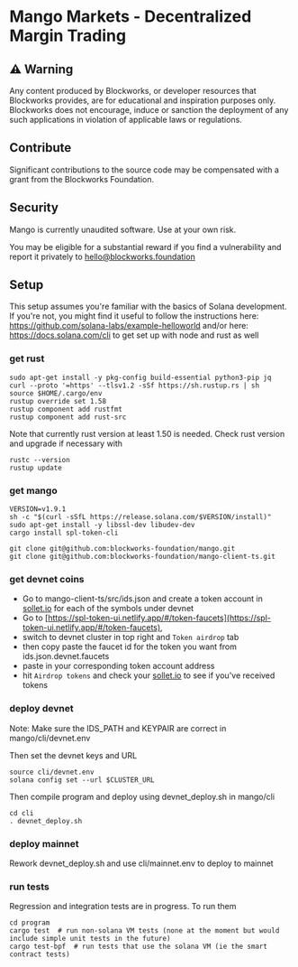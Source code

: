 # Mango Markets - Decentralized Margin Trading

## ⚠️ Warning

Any content produced by Blockworks, or developer resources that Blockworks provides, are for educational and inspiration purposes only. Blockworks does not encourage, induce or sanction the deployment of any such applications in violation of applicable laws or regulations.

## Contribute
Significant contributions to the source code may be compensated with a grant from the Blockworks Foundation.

## Security
Mango is currently unaudited software. Use at your own risk.

You may be eligible for a substantial reward if you find a vulnerability and report it privately to hello@blockworks.foundation

## Setup
This setup assumes you're familiar with the basics of Solana development. 
If you're not, you might find it useful to follow the instructions here: https://github.com/solana-labs/example-helloworld 
and/or here: https://docs.solana.com/cli to get set up with node and rust as well

### get rust
```
sudo apt-get install -y pkg-config build-essential python3-pip jq
curl --proto '=https' --tlsv1.2 -sSf https://sh.rustup.rs | sh
source $HOME/.cargo/env
rustup override set 1.58
rustup component add rustfmt
rustup component add rust-src
```

Note that currently rust version at least 1.50 is needed. Check rust version and upgrade if necessary with
```
rustc --version
rustup update
```

### get mango
```
VERSION=v1.9.1
sh -c "$(curl -sSfL https://release.solana.com/$VERSION/install)"
sudo apt-get install -y libssl-dev libudev-dev
cargo install spl-token-cli

git clone git@github.com:blockworks-foundation/mango.git
git clone git@github.com:blockworks-foundation/mango-client-ts.git
```


### get devnet coins
- Go to mango-client-ts/src/ids.json and create a token account in [sollet.io](http://sollet.io) for each of the symbols under devnet
- Go to [https://spl-token-ui.netlify.app/#/token-faucets](https://spl-token-ui.netlify.app/#/token-faucets),
- switch to devnet cluster in top right and `Token airdrop` tab
- then copy paste the faucet id for the token you want from ids.json.devnet.faucets
- paste in your corresponding token account address
- hit `Airdrop tokens` and check your [sollet.io](http://sollet.io) to see if you've received tokens

### deploy devnet
Note: Make sure the IDS_PATH and KEYPAIR are correct in mango/cli/devnet.env

Then set the devnet keys and URL
```
source cli/devnet.env
solana config set --url $CLUSTER_URL
```

Then compile program and deploy using devnet_deploy.sh in mango/cli
```
cd cli
. devnet_deploy.sh
```

### deploy mainnet
Rework devnet_deploy.sh and use cli/mainnet.env to deploy to mainnet 


### run tests
Regression and integration tests are in progress. To run them
```
cd program
cargo test  # run non-solana VM tests (none at the moment but would include simple unit tests in the future)
cargo test-bpf  # run tests that use the solana VM (ie the smart contract tests)
```
